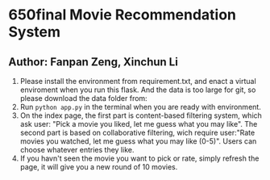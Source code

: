 # 650final Movie Recommendation System
## Author: Fanpan Zeng, Xinchun Li
1. Please install the environment from requirement.txt, and enact a virtual enviroment when you run this flask. And the data is too large for git, so please download the data folder from:
2. Run `python app.py` in the terminal when you are ready with environment.
3. On the index page, the first part is content-based filtering system, which ask user: "Pick a movie you liked, let me guess what you may like".
The second part is based on collaborative filtering, wich require user:"Rate movies you watched, let me guess what you may like (0-5)". Users can choose whatever entries they like.
4. If you havn't seen the movie you want to pick or rate, simply refresh the page, it will give you a new round of 10 movies.
